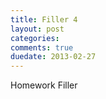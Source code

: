 ```yaml
---
title: Filler 4
layout: post
categories:
comments: true
duedate: 2013-02-27
---
```


Homework Filler